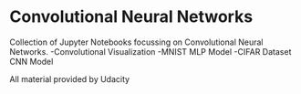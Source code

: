 # Convolutional Neural Networks

Collection of Jupyter Notebooks focussing on Convolutional Neural Networks.
-Convolutional Visualization
-MNIST MLP Model
-CIFAR Dataset CNN Model

All material provided by Udacity

